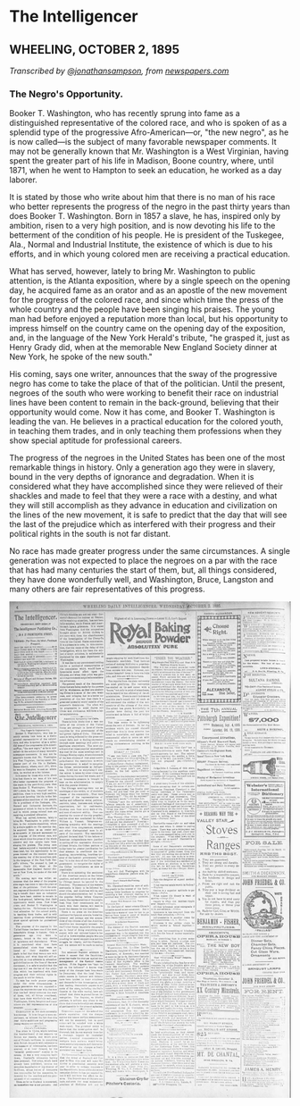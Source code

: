 # The Intelligencer
## WHEELING, OCTOBER 2, 1895

_Transcribed by [@jonathansampson][twitter], from [newspapers.com][source]_

### The Negro's Opportunity.

Booker T. Washington, who has recently sprung into fame as a distinguished representative of the colored race, and who is spoken of as a splendid type of the progressive Afro-American—or, "the new negro", as he is now called—is the subject of many favorable newspaper comments. It may not be generally known that Mr. Washington is a West Virginian, having spent the greater part of his life in Madison, Boone country, where, until 1871, when he went to Hampton to seek an education, he worked as a day laborer.

It is stated by those who write about him that there is no man of his race who better represents the progress of the negro in the past thirty years than does Booker T. Washington. Born in 1857 a slave, he has, inspired only by ambition, risen to a very high position, and is now devoting his life to the betterment of the condition of his people. He is president of the Tuskegee, Ala., Normal and Industrial Institute, the existence of which is due to his efforts, and in which young colored men are receiving a practical education.

What has served, however, lately to bring Mr. Washington to public attention, is the Atlanta exposition, where by a single speech on the opening day, he acquired fame as an orator and as an apostle of the new movement for the progress of the colored race, and since which time  the press of the whole country and the people have been singing his praises. The young man had before enjoyed a reputation more than local, but his opportunity to impress himself on the country came on the opening day of the exposition, and, in the language of the New York Herald's tribute, "he grasped it, just as Henry Grady did, when at the memorable New England Society dinner at New York, he spoke of the new south."

His coming, says one writer, announces that the sway of the progressive negro has come to take the place of that of the politician. Until the present, negroes of the south who were working to benefit their race on industrial lines have been content to remain in the back-ground, believing that their opportunity would come. Now it has come, and Booker T. Washington is leading the van. He believes in a practical education for the colored youth, in teaching them trades, and in only teaching them professions when they show special aptitude for professional careers.

The progress of the negroes in the United States has been one of the most remarkable things in history. Only a generation ago they were in slavery, bound in the very depths of ignorance and degradation. When it is considered what they have accomplished since they were relieved of their shackles and made to feel that they were a race with a destiny, and what they will still accomplish as they advance in education and civilization on the lines of the new movement, it is safe to predict that the day that will see the last of the prejudice which as interfered with their progress and their political rights in the south is not far distant.

No race has made greater progress under the same circumstances. A single generation was not expected to place the negroes on a par with the race that has had many centuries the start of them, but, all things considered, they have done wonderfully well, and Washington, Bruce, Langston and many others are fair representatives of this progress.

[twitter]: https://twitter.com/jonathansampson
[source]: https://www.newspapers.com/image/171212333/
![](images/The_Wheeling_Daily_Intelligencer_Wed__Oct_2__1895_.jpg)